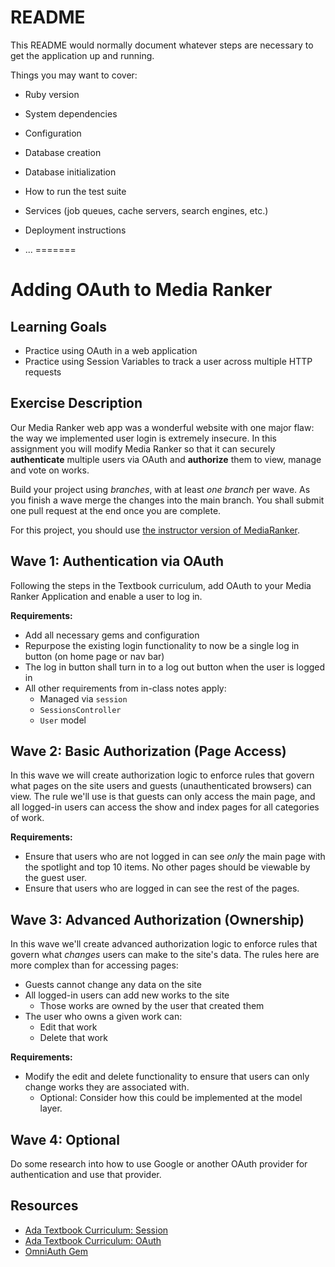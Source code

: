 # README

This README would normally document whatever steps are necessary to get the
application up and running.

Things you may want to cover:

* Ruby version

* System dependencies

* Configuration

* Database creation

* Database initialization

* How to run the test suite

* Services (job queues, cache servers, search engines, etc.)

* Deployment instructions

* ...
=======
# Adding OAuth to Media Ranker

## Learning Goals
- Practice using OAuth in a web application
- Practice using Session Variables to track a user across multiple HTTP requests

## Exercise Description
Our Media Ranker web app was a wonderful website with one major flaw: the way we implemented user login is extremely insecure.  In this assignment you will modify Media Ranker so that it can securely **authenticate** multiple users via OAuth and **authorize** them to view, manage and vote on works.

Build your project using _branches_, with at least _one branch_ per wave.  As you finish a wave merge the changes into the main branch. You shall submit one pull request at the end once you are complete.

For this project, you should use [the instructor version of MediaRanker](https://github.com/Ada-C7/instructor-media-ranker).

## Wave 1: Authentication via OAuth

Following the steps in the Textbook curriculum, add OAuth to your Media Ranker Application and enable a user to log in.

**Requirements:**
- Add all necessary gems and configuration
- Repurpose the existing login functionality to now be a single log in button (on home page or nav bar)
- The log in button shall turn in to a log out button when the user is logged in
- All other requirements from in-class notes apply:
  - Managed via `session`
  - `SessionsController`
  - `User` model


## Wave 2: Basic Authorization (Page Access)

In this wave we will create authorization logic to enforce rules that govern what pages on the site users and guests (unauthenticated browsers) can view. The rule we'll use is that guests can only access the main page, and all logged-in users can access the show and index pages for all categories of work.

**Requirements:**
-  Ensure that users who are not logged in can see *only* the main page with the spotlight and top 10 items. No other pages should be viewable by the guest user.
-  Ensure that users who are logged in can see the rest of the pages.


## Wave 3: Advanced Authorization (Ownership)

In this wave we'll create advanced authorization logic to enforce rules that govern what _changes_ users can make to the site's data. The rules here are more complex than for accessing pages:
- Guests cannot change any data on the site
- All logged-in users can add new works to the site
  - Those works are owned by the user that created them
- The user who owns a given work can:
  - Edit that work
  - Delete that work

**Requirements:**
- Modify the edit and delete functionality to ensure that users can only change works they are associated with.
  - Optional: Consider how this could be implemented at the model layer.

## Wave 4: Optional
Do some research into how to use Google or another OAuth provider for authentication and use that provider.   

## Resources
-  [Ada Textbook Curriculum: Session](https://github.com/Ada-Developers-Academy/textbook-curriculum/blob/master/09-intermediate-rails/session.md)
- [Ada Textbook Curriculum: OAuth](https://github.com/Ada-Developers-Academy/textbook-curriculum/blob/master/09-intermediate-rails/oauth.md)
-  [OmniAuth Gem](https://github.com/omniauth/omniauth)
